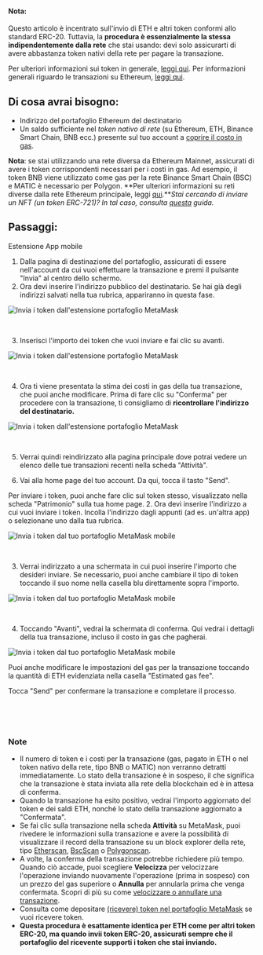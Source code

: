 
#### Nota:


Questo articolo è incentrato sull'invio di ETH e altri token conformi allo standard ERC-20. Tuttavia, la **procedura è essenzialmente la stessa indipendentemente dalla rete** che stai usando: devi solo assicurarti di avere abbastanza token nativi della rete per pagare la transazione.


Per ulteriori informazioni sui token in generale, [leggi qui](https://support.metamask.io/hc/en-us/articles/4405497827355-User-guide-Tokens). Per informazioni generali riguardo le transazioni su Ethereum, [leggi qui](https://support.metamask.io/hc/en-us/articles/4410741657499-User-Guide-Transactions).



Di cosa avrai bisogno:
----------------------


* Indirizzo del portafoglio Ethereum del destinatario
* Un saldo sufficiente nel *token nativo di rete* (su Ethereum, ETH, Binance Smart Chain, BNB ecc.) presente sul tuo account a [coprire il costo in gas](https://support.metamask.io/hc/en-us/articles/4404600179227-User-Guide-Gas).


**Nota**: se stai utilizzando una rete diversa da Ethereum Mainnet, assicurati di avere i token corrispondenti necessari per i costi in gas. Ad esempio, il token BNB viene utilizzato come gas per la rete Binance Smart Chain (BSC) e MATIC è necessario per Polygon. **Per ulteriori informazioni su reti diverse dalla rete Ethereum principale, leggi [qui](https://support.metamask.io/hc/en-us/articles/4404424659995-User-Guide-Custom-networks-and-sidechains).***Stai cercando di inviare un NFT (un token ERC-721)? In tal caso, consulta [questa](https://support.metamask.io/hc/en-us/articles/360058961911) guida.*


Passaggi:
---------




Estensione App mobile


1. Dalla pagina di destinazione del portafoglio, assicurati di essere nell'account da cui vuoi effettuare la transazione e premi il pulsante "Invia" al centro dello schermo.
2. Ora devi inserire l'indirizzo pubblico del destinatario. Se hai già degli indirizzi salvati nella tua rubrica, appariranno in questa fase.


![Invia i token dall'estensione portafoglio MetaMask](https://support.metamask.io/hc/article_attachments/10081970688667)


 


3. Inserisci l'importo dei token che vuoi inviare e fai clic su avanti.


![Invia i token dall'estensione portafoglio MetaMask](https://support.metamask.io/hc/article_attachments/10081985074843)


 


4. Ora ti viene presentata la stima dei costi in gas della tua transazione, che puoi anche modificare. Prima di fare clic su "Conferma" per procedere con la transazione, ti consigliamo di **ricontrollare l'indirizzo del destinatario.**


![Invia i token dall'estensione portafoglio MetaMask](https://support.metamask.io/hc/article_attachments/10081984689179)


 


5. Verrai quindi reindirizzato alla pagina principale dove potrai vedere un elenco delle tue transazioni recenti nella scheda "Attività".




1. Vai alla home page del tuo account. Da qui, tocca il tasto "Send".


Per inviare i token, puoi anche fare clic sul token stesso, visualizzato nella scheda "Patrimonio" sulla tua home page.
2. Ora devi inserire l'indirizzo a cui vuoi inviare i token. Incolla l'indirizzo dagli appunti (ad es. un'altra app) o selezionane uno dalla tua rubrica.


![Invia i token dal tuo portafoglio MetaMask mobile](https://support.metamask.io/hc/article_attachments/10082688896923)


 


3. Verrai indirizzato a una schermata in cui puoi inserire l'importo che desideri inviare. Se necessario, puoi anche cambiare il tipo di token toccando il suo nome nella casella blu direttamente sopra l'importo.


![Invia i token dal tuo portafoglio MetaMask mobile](https://support.metamask.io/hc/article_attachments/10082688018843)


 


4. Toccando "Avanti", vedrai la schermata di conferma. Qui vedrai i dettagli della tua transazione, incluso il costo in gas che pagherai.


![Invia i token dal tuo portafoglio MetaMask mobile](https://support.metamask.io/hc/article_attachments/10082688455451)


Puoi anche modificare le impostazioni del gas per la transazione toccando la quantità di ETH evidenziata nella casella "Estimated gas fee".


Tocca "Send" per confermare la transazione e completare il processo.


 




 


### Note


* Il numero di token e i costi per la transazione (gas, pagato in ETH o nel token nativo della rete, tipo BNB o MATIC) non verranno detratti immediatamente. Lo stato della transazione è in sospeso, il che significa che la transazione è stata inviata alla rete della blockchain ed è in attesa di conferma.
* Quando la transazione ha esito positivo, vedrai l'importo aggiornato del token e dei saldi ETH, nonché lo stato della transazione aggiornato a "Confermata".
* Se fai clic sulla transazione nella scheda **Attività** su MetaMask, puoi rivedere le informazioni sulla transazione e avere la possibilità di visualizzare il record della transazione su un block explorer della rete, tipo [Etherscan](https://etherscan.io/), [BscScan](https://bscscan.com/) o [Polygonscan](https://polygonscan.com/).
* A volte, la conferma della transazione potrebbe richiedere più tempo. Quando ciò accade, puoi scegliere **Velocizza** per velocizzare l'operazione inviando nuovamente l'operazione (prima in sospeso) con un prezzo del gas superiore o **Annulla** per annularla prima che venga confermata. Scopri di più su come [velocizzare o annullare una transazione](https://support.metamask.io/hc/en-us/articles/360015489251-How-to-Speed-Up-or-Cancel-a-Pending-Transaction#:~:text=In%20this%20case%2C%20you%20can,%2C%20simply%20select%20%22Cancel%22.).
* Consulta come depositare [(ricevere) token nel portafoglio MetaMask](https://support.metamask.io/hc/en-us/articles/360028141672-How-to-deposit-receive-tokens-to-your-MetaMask-Wallet) se vuoi ricevere token.
* **Questa procedura è esattamente identica per ETH come per altri token ERC-20, ma quando invii token ERC-20, assicurati sempre che il portafoglio del ricevente supporti i token che stai inviando.**


 

